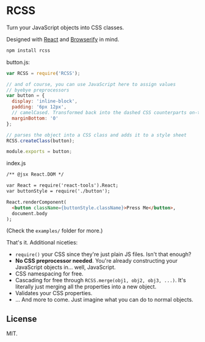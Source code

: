 # RCSS

Turn your JavaScript objects into CSS classes.

Designed with [React](http://facebook.github.io/react/) and [Browserify](http://browserify.org) in mind.

```bash
npm install rcss
```

button.js:
```js
var RCSS = require('RCSS');

// and of course, you can use JavaScript here to assign values
// byebye preprocessors
var button = {
  display: 'inline-block',
  padding: '6px 12px',
  // camelCased. Transformed back into the dashed CSS counterparts on-the-fly
  marginBottom: '0'
};

// parses the object into a CSS class and adds it to a style sheet
RCSS.createClass(button);

module.exports = button;
```

index.js
```html
/** @jsx React.DOM */

var React = require('react-tools').React;
var buttonStyle = require('./button');

React.renderComponent(
  <button className={buttonStyle.className}>Press Me</button>,
  document.body
);
```

(Check the `examples/` folder for more.)

That's it. Additional niceties:

- `require()` your CSS since they're just plain JS files. Isn't that enough?
- **No CSS preprocessor needed**. You're already constructing your JavaScript objects in... well, JavaScript.
- CSS namespacing for free.
- Cascading for free through `RCSS.merge(obj1, obj2, obj3, ...)`. It's literally just merging all the properties into a new object.
- Validates your CSS properties.
- ... And more to come. Just imagine what you can do to normal objects.

## License
MIT.
